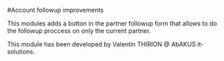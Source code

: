 #Account followup improvements

This modules adds a button in the partner followup form that allows to do the followup proccess on only the current partner.

This module has been developed by Valentin THIRION @ AbAKUS it-solutions.